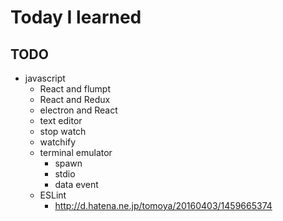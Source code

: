 # Today I learned

## TODO

- javascript
  - React and flumpt
  - React and Redux
  - electron and React
  - text editor
  - stop watch
  - watchify
  - terminal emulator
    - spawn
    - stdio
    - data event
  - ESLint
    - http://d.hatena.ne.jp/tomoya/20160403/1459665374
